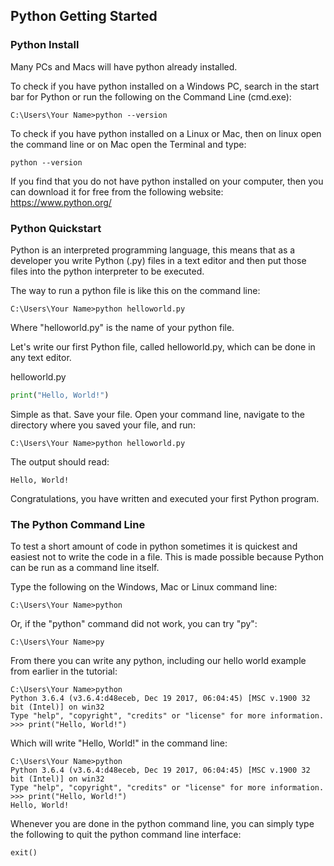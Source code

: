 ## Python Getting Started


### Python Install
Many PCs and Macs will have python already installed.

To check if you have python installed on a Windows PC, search in the start bar for Python or run the following on the Command Line (cmd.exe):

``` 
C:\Users\Your Name>python --version 
```
To check if you have python installed on a Linux or Mac, then on linux open the command line or on Mac open the Terminal and type:

``` 
python --version 
```
If you find that you do not have python installed on your computer, then you can download it for free from the following website: https://www.python.org/

### Python Quickstart
Python is an interpreted programming language, this means that as a developer you write Python (.py) files in a text editor and then put those files into the python interpreter to be executed.

The way to run a python file is like this on the command line:

``` 
C:\Users\Your Name>python helloworld.py 
```
Where "helloworld.py" is the name of your python file.

Let's write our first Python file, called helloworld.py, which can be done in any text editor.

helloworld.py

```python
print("Hello, World!")
```
Simple as that. Save your file. Open your command line, navigate to the directory where you saved your file, and run:

``` 
C:\Users\Your Name>python helloworld.py
```
The output should read:

``` 
Hello, World!
```
Congratulations, you have written and executed your first Python program.



### The Python Command Line
To test a short amount of code in python sometimes it is quickest and easiest not to write the code in a file. This is made possible because Python can be run as a command line itself.

Type the following on the Windows, Mac or Linux command line:

``` 
C:\Users\Your Name>python
```
Or, if the "python" command did not work, you can try "py":
``` 
C:\Users\Your Name>py
```
From there you can write any python, including our hello world example from earlier in the tutorial:

```
C:\Users\Your Name>python
Python 3.6.4 (v3.6.4:d48eceb, Dec 19 2017, 06:04:45) [MSC v.1900 32 bit (Intel)] on win32
Type "help", "copyright", "credits" or "license" for more information.
>>> print("Hello, World!")
```


Which will write "Hello, World!" in the command line:

```
C:\Users\Your Name>python
Python 3.6.4 (v3.6.4:d48eceb, Dec 19 2017, 06:04:45) [MSC v.1900 32 bit (Intel)] on win32
Type "help", "copyright", "credits" or "license" for more information.
>>> print("Hello, World!")
Hello, World!
```

Whenever you are done in the python command line, you can simply type the following to quit the python command line interface:
```
exit()
```